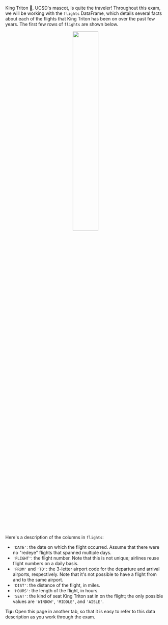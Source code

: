 King Triton 🔱, UCSD's mascot, is quite the traveler! Throughout this exam, we will be working with the `flights` DataFrame, which details several facts about each of the flights that King Triton has been on over the past few years. The first few rows of `flights` are shown below.

<center><img src='../assets/images/fa21-midterm/flights.png' width=40%></center>

Here's a description of the columns in `flights`:

- `'DATE'`: the date on which the flight occurred. Assume that there were no "redeye" flights that spanned multiple days.
- `'FLIGHT'`: the flight number. Note that this is not unique; airlines reuse flight numbers on a daily basis.
- `'FROM'` and `'TO'`: the 3-letter airport code for the departure and arrival airports, respectively. Note that it's not possible to have a flight from and to the same airport.
- `'DIST'`: the distance of the flight, in miles.
- `'HOURS'`: the length of the flight, in hours.
- `'SEAT'`: the kind of seat King Triton sat in on the flight; the only possible values are `'WINDOW'`, `'MIDDLE'`, and `'AISLE'`.

**Tip:** Open this page in another tab, so that it is easy to refer to this data description as you work through the exam.


